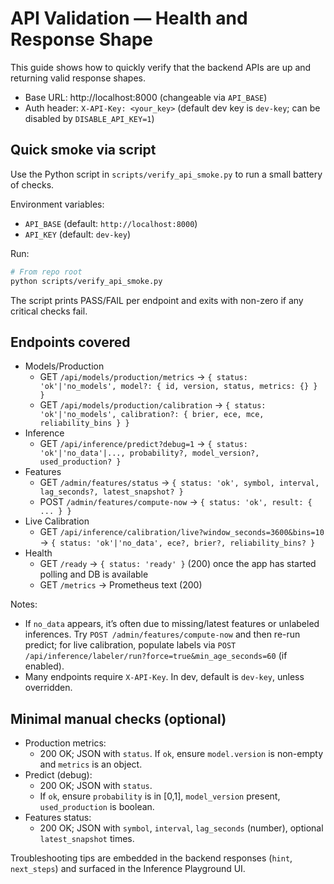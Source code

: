 # API Validation — Health and Response Shape

This guide shows how to quickly verify that the backend APIs are up and returning valid response shapes.

- Base URL: http://localhost:8000 (changeable via `API_BASE`)
- Auth header: `X-API-Key: <your_key>` (default dev key is `dev-key`; can be disabled by `DISABLE_API_KEY=1`)

## Quick smoke via script

Use the Python script in `scripts/verify_api_smoke.py` to run a small battery of checks.

Environment variables:
- `API_BASE` (default: `http://localhost:8000`)
- `API_KEY` (default: `dev-key`)

Run:
```bash
# From repo root
python scripts/verify_api_smoke.py
```

The script prints PASS/FAIL per endpoint and exits with non-zero if any critical checks fail.

## Endpoints covered

- Models/Production
  - GET `/api/models/production/metrics` → `{ status: 'ok'|'no_models', model?: { id, version, status, metrics: {} } }`
  - GET `/api/models/production/calibration` → `{ status: 'ok'|'no_models', calibration?: { brier, ece, mce, reliability_bins } }`
- Inference
  - GET `/api/inference/predict?debug=1` → `{ status: 'ok'|'no_data'|..., probability?, model_version?, used_production? }`
- Features
  - GET `/admin/features/status` → `{ status: 'ok', symbol, interval, lag_seconds?, latest_snapshot? }`
  - POST `/admin/features/compute-now` → `{ status: 'ok', result: { ... } }`
- Live Calibration
  - GET `/api/inference/calibration/live?window_seconds=3600&bins=10` → `{ status: 'ok'|'no_data', ece?, brier?, reliability_bins? }`
- Health
  - GET `/ready` → `{ status: 'ready' }` (200) once the app has started polling and DB is available
  - GET `/metrics` → Prometheus text (200)

Notes:
- If `no_data` appears, it’s often due to missing/latest features or unlabeled inferences. Try `POST /admin/features/compute-now` and then re-run predict; for live calibration, populate labels via `POST /api/inference/labeler/run?force=true&min_age_seconds=60` (if enabled).
- Many endpoints require `X-API-Key`. In dev, default is `dev-key`, unless overridden.

## Minimal manual checks (optional)

- Production metrics:
  - 200 OK; JSON with `status`. If `ok`, ensure `model.version` is non-empty and `metrics` is an object.
- Predict (debug):
  - 200 OK; JSON with `status`.
  - If `ok`, ensure `probability` is in [0,1], `model_version` present, `used_production` is boolean.
- Features status:
  - 200 OK; JSON with `symbol`, `interval`, `lag_seconds` (number), optional `latest_snapshot` times.

Troubleshooting tips are embedded in the backend responses (`hint`, `next_steps`) and surfaced in the Inference Playground UI.
